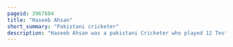 ```yaml
---
pageid: 3967604
title: "Haseeb Ahsan"
short_summary: "Pakistani cricketer"
description: "Haseeb Ahsan was a pakistani Cricketer who played 12 Test Matches for Pakistan between 1958 and 1962. He was born in peshawar Khyber Pakhtunkhwa. He was a right-arm Spinner took 27 Wickets in Test Cricket at an Average of 49. 25, including two five-wicket Hauls. During his first-class Career he played 49 Matches and took 142 Wickets at an Average of 27. 71. Former Pakistan Cricketer Waqar Hasan said about him that he 'was a Fighter to the Core and served Pakistan Cricket with Honour and Dignity."
---
```

